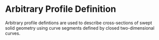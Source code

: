 Arbitrary Profile Definition
============================

Arbitrary profile defintions are used to describe cross-sections of swept solid geometry using curve segments defined by closed two-dimensional curves.
